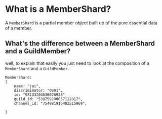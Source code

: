 # What is a MemberShard?

A `MemberShard` is a partial member object built up of the pure essential data of a member.

## What's the difference between a MemberShard and a GuildMember?

well, to explain that easily you just need to look at the composition of a `MemberShard` and a `GuildMember`.

```
MemberShard:
{
    name: "jai",
    discriminator: "0001",
    id: "98133204636028928",
    guild_id: "538759280057122817",
    channel_id: "754981916402515969",
    
}